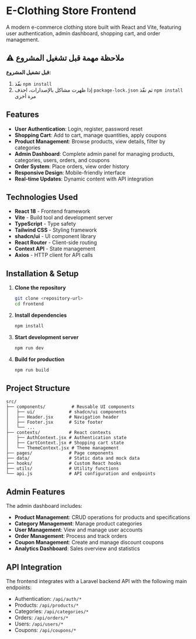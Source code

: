 # E-Clothing Store Frontend

A modern e-commerce clothing store built with React and Vite, featuring user authentication, admin dashboard, shopping cart, and order management.

## ⚠️ ملاحظة مهمة قبل تشغيل المشروع

**قبل تشغيل المشروع:**
1. نفّذ `npm install`
2. إذا ظهرت مشاكل بالإصدارات، احذف `package-lock.json` ثم نفّذ `npm install` مرة أخرى

## Features

- **User Authentication**: Login, register, password reset
- **Shopping Cart**: Add to cart, manage quantities, apply coupons
- **Product Management**: Browse products, view details, filter by categories
- **Admin Dashboard**: Complete admin panel for managing products, categories, users, orders, and coupons
- **Order System**: Place orders, view order history
- **Responsive Design**: Mobile-friendly interface
- **Real-time Updates**: Dynamic content with API integration

## Technologies Used

- **React 18** - Frontend framework
- **Vite** - Build tool and development server
- **TypeScript** - Type safety
- **Tailwind CSS** - Styling framework
- **shadcn/ui** - UI component library
- **React Router** - Client-side routing
- **Context API** - State management
- **Axios** - HTTP client for API calls

## Installation & Setup

1. **Clone the repository**
   ```bash
   git clone <repository-url>
   cd frontend
   ```

2. **Install dependencies**
   ```bash
   npm install
   ```

3. **Start development server**
   ```bash
   npm run dev
   ```

4. **Build for production**
   ```bash
   npm run build
   ```

## Project Structure

```
src/
├── components/          # Reusable UI components
│   ├── ui/             # shadcn/ui components
│   ├── Header.jsx      # Navigation header
│   ├── Footer.jsx      # Site footer
│   └── ...
├── contexts/           # React contexts
│   ├── AuthContext.jsx # Authentication state
│   ├── CartContext.jsx # Shopping cart state
│   └── ThemeContext.jsx # Theme management
├── pages/              # Page components
├── data/               # Static data and mock data
├── hooks/              # Custom React hooks
├── utils/              # Utility functions
└── api.js              # API configuration and endpoints
```

## Admin Features

The admin dashboard includes:
- **Product Management**: CRUD operations for products and specifications
- **Category Management**: Manage product categories
- **User Management**: View and manage user accounts
- **Order Management**: Process and track orders
- **Coupon Management**: Create and manage discount coupons
- **Analytics Dashboard**: Sales overview and statistics

## API Integration

The frontend integrates with a Laravel backend API with the following main endpoints:
- Authentication: `/api/auth/*`
- Products: `/api/products/*`
- Categories: `/api/categories/*`
- Orders: `/api/orders/*`
- Users: `/api/users/*`
- Coupons: `/api/coupons/*`

